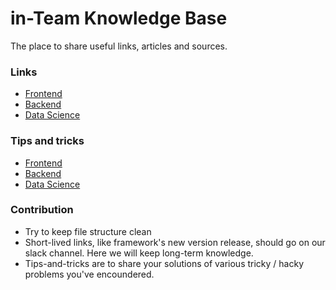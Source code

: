 # in-Team Knowledge Base
The place to share useful links, articles and sources.

### Links
  * [Frontend](/links/links-frontend.md)
  * [Backend](links/links-backend.md)
  * [Data Science](links/links-data.md)

### Tips and tricks
  * [Frontend](/tips/tips-frontend.md)
  * [Backend](tips/tips-backend.md)
  * [Data Science](tips/tips-data.md)
  
### Contribution
* Try to keep file structure clean
* Short-lived links, like framework's new version release, should go on our slack channel. Here we will keep long-term knowledge.
* Tips-and-tricks are to share your solutions of various tricky / hacky problems you've encoundered.
